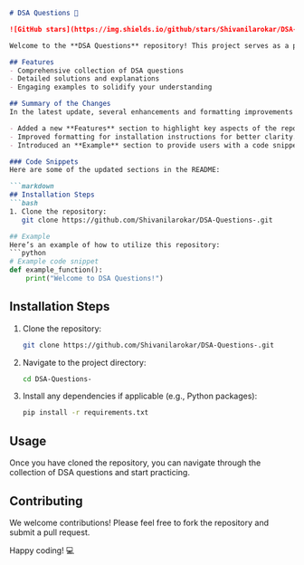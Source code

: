 ```markdown
# DSA Questions 🚀

![GitHub stars](https://img.shields.io/github/stars/Shivanilarokar/DSA-Questions-?style=social) ![Forks](https://img.shields.io/github/forks/Shivanilarokar/DSA-Questions-?style=social)

Welcome to the **DSA Questions** repository! This project serves as a platform for developers and learners to practice and enhance their skills in Data Structures and Algorithms (DSA). This repository is designed to help you improve your understanding of various data structures and algorithms through a collection of questions and solutions.

## Features
- Comprehensive collection of DSA questions
- Detailed solutions and explanations
- Engaging examples to solidify your understanding

## Summary of the Changes
In the latest update, several enhancements and formatting improvements were made to the README file:

- Added a new **Features** section to highlight key aspects of the repository.
- Improved formatting for installation instructions for better clarity.
- Introduced an **Example** section to provide users with a code snippet demonstrating usage.

### Code Snippets
Here are some of the updated sections in the README:

```markdown
## Installation Steps
```bash
1. Clone the repository:
   git clone https://github.com/Shivanilarokar/DSA-Questions-.git
```

```python
## Example
Here’s an example of how to utilize this repository:
```python
# Example code snippet
def example_function():
    print("Welcome to DSA Questions!")
```

## Installation Steps
1. Clone the repository:
   ```bash
   git clone https://github.com/Shivanilarokar/DSA-Questions-.git
   ```

2. Navigate to the project directory:
   ```bash
   cd DSA-Questions-
   ```

3. Install any dependencies if applicable (e.g., Python packages):
   ```bash
   pip install -r requirements.txt
   ```

## Usage
Once you have cloned the repository, you can navigate through the collection of DSA questions and start practicing.

## Contributing
We welcome contributions! Please feel free to fork the repository and submit a pull request.

Happy coding! 💻
```